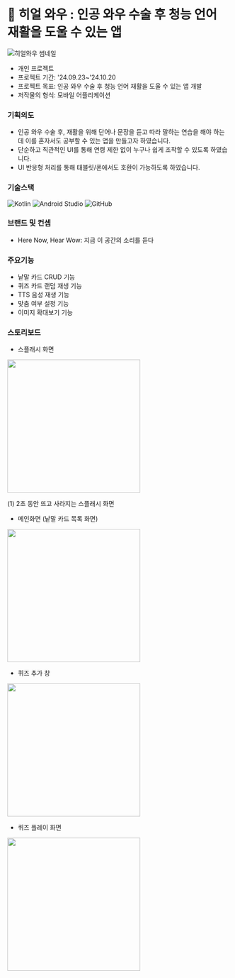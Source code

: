 # 🐌 히얼 와우 : 인공 와우 수술 후 청능 언어 재활을 도울 수 있는 앱

![히얼와우 썸네일](https://github.com/user-attachments/assets/04e4b10f-24b1-4a7e-b98d-bc13b67952d6)

* 개인 프로젝트
* 프로젝트 기간: '24.09.23~'24.10.20
* 프로젝트 목표: 인공 와우 수술 후 청능 언어 재활을 도울 수 있는 앱 개발
* 저작물의 형식: 모바일 어플리케이션


### 기획의도
* 인공 와우 수술 후, 재활을 위해 단어나 문장을 듣고 따라 말하는 연습을 해야 하는데 이를 혼자서도 공부할 수 있는 앱을 만들고자 하였습니다.
* 단순하고 직관적인 UI를 통해 연령 제한 없이 누구나 쉽게 조작할 수 있도록 하였습니다.
* UI 반응형 처리를 통해 태블릿/폰에서도 호환이 가능하도록 하였습니다.


### 기술스택
  ![Kotlin](https://img.shields.io/badge/Kotlin-007396?style=for-the-badge&logo=kotlin&logoColor=white)
  ![Android Studio](https://img.shields.io/badge/Android_Studio-3DDC84?style=for-the-badge&logo=android-studio&logoColor=white)
  ![GitHub](https://img.shields.io/badge/GitHub-181717?style=for-the-badge&logo=github&logoColor=white)


### 브랜드 및 컨셉
- Here Now, Hear Wow: 지금 이 공간의 소리를 듣다 


### 주요기능
* 낱말 카드 CRUD 기능
* 퀴즈 카드 랜덤 재생 기능
* TTS 음성 재생 기능
* 맞춤 여부 설정 기능
* 이미지 확대보기 기능


### 스토리보드
* 스플래시 화면
<img src="https://github.com/user-attachments/assets/26f3198f-672e-484a-a6b5-da804a7c4069" width="300px">

(1) 2초 동안 뜨고 사라지는 스플래시 화면


* 메인화면 (낱말 카드 목록 화면)
<img src="https://github.com/user-attachments/assets/486a5887-b639-4501-b61d-86b44244af84" width="300px">

* 퀴즈 추가 창
<img src="https://github.com/user-attachments/assets/a1f8417f-bbac-426b-9135-b938c185bd7e" width="300px">

* 퀴즈 플레이 화면
<img src="https://github.com/user-attachments/assets/80c5b0b9-8239-4a7b-b519-f283920847f5" width="300px">



